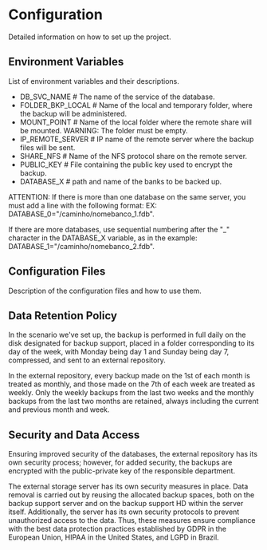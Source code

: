 # Configuration

Detailed information on how to set up the project.

## Environment Variables

List of environment variables and their descriptions.

- DB_SVC_NAME # The name of the service of the database.
- FOLDER_BKP_LOCAL # Name of the local and temporary folder, where the backup will be administered.
- MOUNT_POINT # Name of the local folder where the remote share will be mounted. WARNING: The folder must be empty.
- IP_REMOTE_SERVER # IP name of the remote server where the backup files will be sent.
- SHARE_NFS # Name of the NFS protocol share on the remote server.
- PUBLIC_KEY # File containing the public key used to encrypt the backup.
- DATABASE_X # path and name of the banks to be backed up.

ATTENTION: If there is more than one database on the same server, you must add a line with the following format: EX: DATABASE_0="/caminho/nomebanco_1.fdb".

If there are more databases, use sequential numbering after the "_" character in the DATABASE_X variable, as in the example: DATABASE_1="/caminho/nomebanco_2.fdb".

## Configuration Files

Description of the configuration files and how to use them.

## Data Retention Policy

In the scenario we've set up, the backup is performed in full daily on the disk designated for backup support, placed in a folder corresponding to its day of the week, with Monday being day 1 and Sunday being day 7, compressed, and sent to an external repository.

In the external repository, every backup made on the 1st of each month is treated as monthly, and those made on the 7th of each week are treated as weekly. Only the weekly backups from the last two weeks and the monthly backups from the last two months are retained, always including the current and previous month and week.

## Security and Data Access

Ensuring improved security of the databases, the external repository has its own security process; however, for added security, the backups are encrypted with the public-private key of the responsible department.

The external storage server has its own security measures in place. Data removal is carried out by reusing the allocated backup spaces, both on the backup support server and on the backup support HD within the server itself. Additionally, the server has its own security protocols to prevent unauthorized access to the data. Thus, these measures ensure compliance with the best data protection practices established by GDPR in the European Union, HIPAA in the United States, and LGPD in Brazil.
